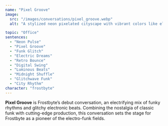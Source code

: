 ```yaml
---
name: "Pixel Groove"
image:
  src: "/images/conversations/pixel_groove.webp"
  alt: "A stylized neon pixelated cityscape with vibrant colors like electric blue, pink, and purple, featuring a glowing equalizer integrated into the skyline."

topic: "Office"
sentences:
  - "Neon Pulse"
  - "Pixel Groove"
  - "Funk Glitch"
  - "Electric Dreams"
  - "Retro Bounce"
  - "Digital Swing"
  - "Luminous Beats"
  - "Midnight Shuffle"
  - "Glitchwave Funk"
  - "City Rhythm"
character: "frostbyte"
---
```


**Pixel Groove** is Frostbyte’s debut conversation, an electrifying mix of funky rhythms and glitchy electronic beats. Combining the nostalgia of classic funk with cutting-edge production, this conversation sets the stage for Frostbyte as a pioneer of the electro-funk fields.
